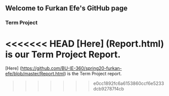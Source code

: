 ## Welcome to Furkan Efe's GitHub page

### Term Project

<<<<<<< HEAD
[Here] (Report.html) is our Term Project Report.
=======
[Here] (https://github.com/BU-IE-360/spring20-furkan-efe/blob/master/Report.html) is the Term Project report.
>>>>>>> e0cc1892fc6a6153860ccf6e5233dcb92787f4cb

